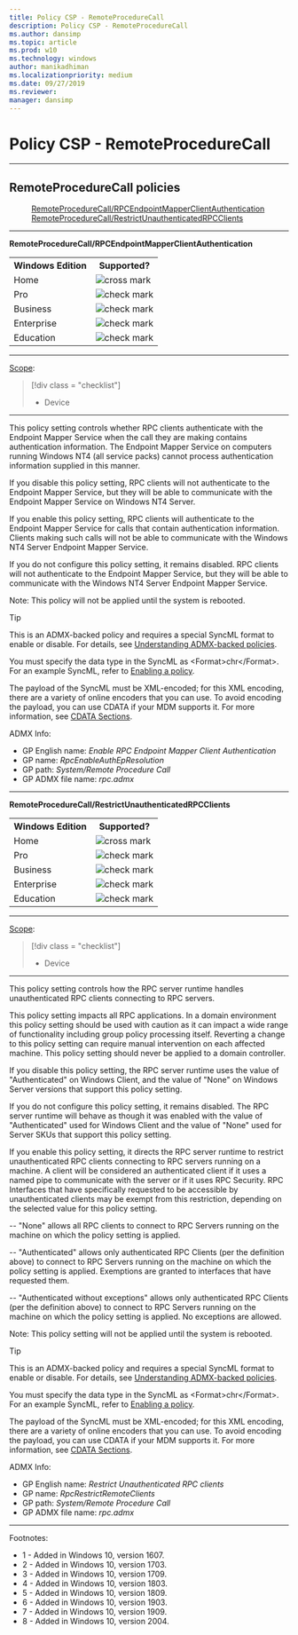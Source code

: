 ```yaml
---
title: Policy CSP - RemoteProcedureCall
description: Policy CSP - RemoteProcedureCall
ms.author: dansimp
ms.topic: article
ms.prod: w10
ms.technology: windows
author: manikadhiman
ms.localizationpriority: medium
ms.date: 09/27/2019
ms.reviewer: 
manager: dansimp
---
```


# Policy CSP - RemoteProcedureCall



<hr/>

<!--Policies-->
## RemoteProcedureCall policies  

<dl>
  <dd>
    <a href="#remoteprocedurecall-rpcendpointmapperclientauthentication">RemoteProcedureCall/RPCEndpointMapperClientAuthentication</a>
  </dd>
  <dd>
    <a href="#remoteprocedurecall-restrictunauthenticatedrpcclients">RemoteProcedureCall/RestrictUnauthenticatedRPCClients</a>
  </dd>
</dl>


<hr/>

<!--Policy-->
<a href="" id="remoteprocedurecall-rpcendpointmapperclientauthentication"></a>**RemoteProcedureCall/RPCEndpointMapperClientAuthentication**  

<!--SupportedSKUs-->
<table>
<tr>
    <th>Windows Edition</th>
    <th>Supported?</th>
</tr>
<tr>
    <td>Home</td>
    <td><img src="images/crossmark.png" alt="cross mark" /></td>
</tr>
<tr>
    <td>Pro</td>
    <td><img src="images/checkmark.png" alt="check mark" /></td>
</tr>
<tr>
    <td>Business</td>
    <td><img src="images/checkmark.png" alt="check mark" /></td>
</tr>
<tr>
    <td>Enterprise</td>
    <td><img src="images/checkmark.png" alt="check mark" /></td>
</tr>
<tr>
    <td>Education</td>
    <td><img src="images/checkmark.png" alt="check mark" /></td>
</tr>
</table>

<!--/SupportedSKUs-->
<hr/>

<!--Scope-->
[Scope](./policy-configuration-service-provider.md#policy-scope):

> [!div class = "checklist"]
> * Device

<hr/>

<!--/Scope-->
<!--Description-->
This policy setting controls whether RPC clients authenticate with the Endpoint Mapper Service when the call they are making contains authentication information.   The Endpoint Mapper Service on computers running Windows NT4 (all service packs) cannot process authentication information supplied in this manner. 

If you disable this policy setting, RPC clients will not authenticate to the Endpoint Mapper Service, but they will be able to communicate with the Endpoint Mapper Service on Windows NT4 Server.

If you enable this policy setting, RPC clients will authenticate to the Endpoint Mapper Service for calls that contain authentication information.  Clients making such calls will not be able to communicate with the Windows NT4 Server Endpoint Mapper Service.

If you do not configure this policy setting, it remains disabled.  RPC clients will not authenticate to the Endpoint Mapper Service, but they will be able to communicate with the Windows NT4 Server Endpoint Mapper Service.

Note: This policy will not be applied until the system is rebooted.

<!--/Description-->
> [!TIP]
> This is an ADMX-backed policy and requires a special SyncML format to enable or disable.  For details, see [Understanding ADMX-backed policies](./understanding-admx-backed-policies.md).
> 
> You must specify the data type in the SyncML as &lt;Format&gt;chr&lt;/Format&gt;. For an example SyncML, refer to [Enabling a policy](./understanding-admx-backed-policies.md#enabling-a-policy).
> 
> The payload of the SyncML must be XML-encoded; for this XML encoding, there are a variety of online encoders that you can use. To avoid encoding the payload, you can use CDATA if your MDM supports it.  For more information, see [CDATA Sections](http://www.w3.org/TR/REC-xml/#sec-cdata-sect).

<!--ADMXBacked-->
ADMX Info:  
-   GP English name: *Enable RPC Endpoint Mapper Client Authentication*
-   GP name: *RpcEnableAuthEpResolution*
-   GP path: *System/Remote Procedure Call*
-   GP ADMX file name: *rpc.admx*

<!--/ADMXBacked-->
<!--/Policy-->

<hr/>

<!--Policy-->
<a href="" id="remoteprocedurecall-restrictunauthenticatedrpcclients"></a>**RemoteProcedureCall/RestrictUnauthenticatedRPCClients**  

<!--SupportedSKUs-->
<table>
<tr>
    <th>Windows Edition</th>
    <th>Supported?</th>
</tr>
<tr>
    <td>Home</td>
    <td><img src="images/crossmark.png" alt="cross mark" /></td>
</tr>
<tr>
    <td>Pro</td>
    <td><img src="images/checkmark.png" alt="check mark" /></td>
</tr>
<tr>
    <td>Business</td>
    <td><img src="images/checkmark.png" alt="check mark" /></td>
</tr>
<tr>
    <td>Enterprise</td>
    <td><img src="images/checkmark.png" alt="check mark" /></td>
</tr>
<tr>
    <td>Education</td>
    <td><img src="images/checkmark.png" alt="check mark" /></td>
</tr>
</table>

<!--/SupportedSKUs-->
<hr/>

<!--Scope-->
[Scope](./policy-configuration-service-provider.md#policy-scope):

> [!div class = "checklist"]
> * Device

<hr/>

<!--/Scope-->
<!--Description-->
This policy setting controls how the RPC server runtime handles unauthenticated RPC clients connecting to RPC servers.

This policy setting impacts all RPC applications.  In a domain environment this policy setting should be used with caution as it can impact a wide range of functionality including group policy processing itself.  Reverting a change to this policy setting can require manual intervention on each affected machine.  This policy setting should never be applied to a domain controller.

If you disable this policy setting, the RPC server runtime uses the value of "Authenticated" on Windows Client, and the value of "None" on Windows Server versions that support this policy setting. 

If you do not configure this policy setting, it remains disabled.  The RPC server runtime will behave as though it was enabled with the value of "Authenticated" used for Windows Client and the value of "None" used for Server SKUs that support this policy setting. 

If you enable this policy setting, it directs the RPC server runtime to restrict unauthenticated RPC clients connecting to RPC servers running on a machine. A client will be considered an authenticated client if it uses a named pipe to communicate with the server or if it uses RPC Security. RPC Interfaces that have specifically requested to be accessible by unauthenticated clients may be exempt from this restriction, depending on the selected value for this policy setting.

--  "None" allows all RPC clients to connect to RPC Servers running on the machine on which the policy setting is applied.

--  "Authenticated" allows only authenticated RPC Clients (per the definition above) to connect to RPC Servers running on the machine on which the policy setting is applied. Exemptions are granted to interfaces that have requested them.

--  "Authenticated without exceptions" allows only authenticated RPC Clients (per the definition above) to connect to RPC Servers running on the machine on which the policy setting is applied.  No exceptions are allowed.

Note: This policy setting will not be applied until the system is rebooted.

<!--/Description-->
> [!TIP]
> This is an ADMX-backed policy and requires a special SyncML format to enable or disable.  For details, see [Understanding ADMX-backed policies](./understanding-admx-backed-policies.md).
> 
> You must specify the data type in the SyncML as &lt;Format&gt;chr&lt;/Format&gt;. For an example SyncML, refer to [Enabling a policy](./understanding-admx-backed-policies.md#enabling-a-policy).
> 
> The payload of the SyncML must be XML-encoded; for this XML encoding, there are a variety of online encoders that you can use. To avoid encoding the payload, you can use CDATA if your MDM supports it.  For more information, see [CDATA Sections](http://www.w3.org/TR/REC-xml/#sec-cdata-sect).

<!--ADMXBacked-->
ADMX Info:  
-   GP English name: *Restrict Unauthenticated RPC clients*
-   GP name: *RpcRestrictRemoteClients*
-   GP path: *System/Remote Procedure Call*
-   GP ADMX file name: *rpc.admx*

<!--/ADMXBacked-->
<!--/Policy-->
<hr/>

Footnotes:

-   1 - Added in Windows 10, version 1607.
-   2 - Added in Windows 10, version 1703.
-   3 - Added in Windows 10, version 1709.
-   4 - Added in Windows 10, version 1803.
-   5 - Added in Windows 10, version 1809.
-   6 - Added in Windows 10, version 1903.
-   7 - Added in Windows 10, version 1909.
-   8 - Added in Windows 10, version 2004.

<!--/Policies-->

